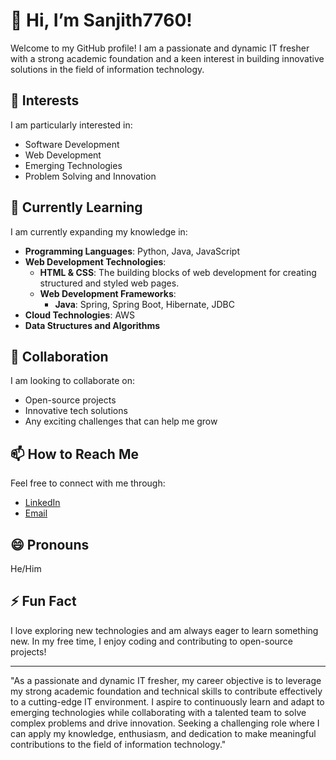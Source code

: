 # 👋 Hi, I’m Sanjith7760!

Welcome to my GitHub profile! I am a passionate and dynamic IT fresher with a strong academic foundation and a keen interest in building innovative solutions in the field of information technology.

## 👀 Interests
I am particularly interested in:
- Software Development
- Web Development
- Emerging Technologies
- Problem Solving and Innovation

## 🌱 Currently Learning
I am currently expanding my knowledge in:
- **Programming Languages**: Python, Java, JavaScript
- **Web Development Technologies**:
  - **HTML & CSS**: The building blocks of web development for creating structured and styled web pages.
  - **Web Development Frameworks**:
    - **Java**: Spring, Spring Boot, Hibernate, JDBC
- **Cloud Technologies**: AWS
- **Data Structures and Algorithms**

## 💞️ Collaboration
I am looking to collaborate on:
- Open-source projects
- Innovative tech solutions
- Any exciting challenges that can help me grow

## 📫 How to Reach Me
Feel free to connect with me through:
- [LinkedIn](www.linkedin.com/in/sanjith-kumar-h-r-102687205)
- [Email](sanjith.hangala@gmail.com)

## 😄 Pronouns
He/Him

## ⚡ Fun Fact
I love exploring new technologies and am always eager to learn something new. In my free time, I enjoy coding and contributing to open-source projects!

---

"As a passionate and dynamic IT fresher, my career objective is to leverage my strong academic foundation and technical skills to contribute effectively to a cutting-edge IT environment. 
I aspire to continuously learn and adapt to emerging technologies while collaborating with a talented team to solve complex problems and drive innovation. 
Seeking a challenging role where I can apply my knowledge, enthusiasm, and dedication to make meaningful contributions to the field of information technology."

